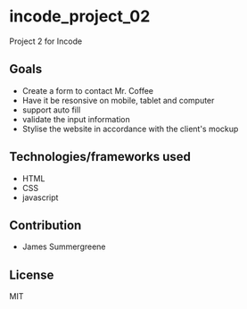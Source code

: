 # incode_project_02
Project 2 for Incode

## Goals
- Create a form to contact Mr. Coffee
- Have it be resonsive on mobile, tablet and computer
- support auto fill
- validate the input information
- Stylise the website in accordance with the client's mockup

## Technologies/frameworks used
- HTML
- CSS
- javascript

## Contribution
- James Summergreene

## License
MIT
